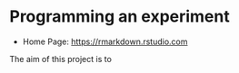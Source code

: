 Programming an experiment
=========================

- Home Page: <https://rmarkdown.rstudio.com>

The aim of this project is to 

